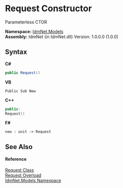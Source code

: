 # Request Constructor 
 

Parameterless CTOR

**Namespace:**&nbsp;<a href="N_IdmNet_Models">IdmNet.Models</a><br />**Assembly:**&nbsp;IdmNet (in IdmNet.dll) Version: 1.0.0.0 (1.0.0)

## Syntax

**C#**<br />
``` C#
public Request()
```

**VB**<br />
``` VB
Public Sub New
```

**C++**<br />
``` C++
public:
Request()
```

**F#**<br />
``` F#
new : unit -> Request
```


## See Also


#### Reference
<a href="T_IdmNet_Models_Request">Request Class</a><br /><a href="Overload_IdmNet_Models_Request__ctor">Request Overload</a><br /><a href="N_IdmNet_Models">IdmNet.Models Namespace</a><br />
